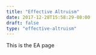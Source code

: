```yaml
---
title: "Effective Altruism"
date: 2017-12-28T15:58:29-08:00
draft: false
type: "effective-altruism"
---
```


This is the EA page
